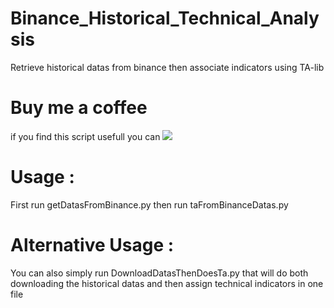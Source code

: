 # Binance_Historical_Technical_Analysis
Retrieve historical datas from binance then associate indicators using TA-lib

# Buy me a coffee
if you find this script usefull you can <a href="https://www.buymeacoffee.com/octopusman388"><img src="https://img.buymeacoffee.com/button-api/?text=Buy me a coffee&emoji=&slug=octopusman388&button_colour=FFDD00&font_colour=000000&font_family=Cookie&outline_colour=000000&coffee_colour=ffffff" /></a>

# Usage :
First run getDatasFromBinance.py then run taFromBinanceDatas.py

# Alternative Usage :
You can also simply run DownloadDatasThenDoesTa.py that will do both downloading the historical datas and then assign technical indicators in one file
